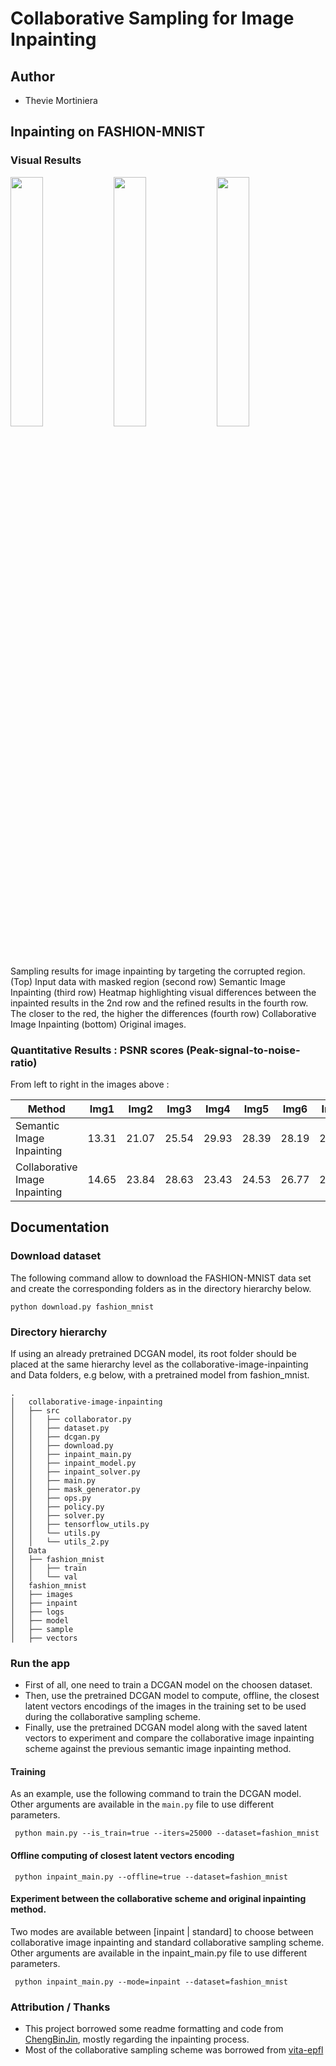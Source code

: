 # Collaborative Sampling for Image Inpainting

## Author

- Thevie Mortiniera

## Inpainting on FASHION-MNIST

### Visual Results

<p float="left">
  <img src="../master/metrics/images_0-3.png" width="32%"> 
  <img src="../master/metrics/images_4-7.png" width="32%"> 
  <img src="../master/metrics/images_16_19.png" width="32%">
</p>

Sampling results for image inpainting by targeting the corrupted region. (Top) Input data with masked region (second row) Semantic Image Inpainting (third row) Heatmap highlighting visual differences between the inpainted results in the 2nd row and the refined results in the fourth row. The closer to the red, the higher the differences (fourth row) Collaborative Image Inpainting (bottom) Original images.

### Quantitative Results : PSNR scores (Peak-signal-to-noise-ratio) 

From left to right in the images above :

| Method | Img1 | Img2 | Img3 | Img4 | Img5 | Img6 | Img7 | Img8 | Img9 | Img10 | Img11 | Img12 |
| --- | --- | --- | --- | --- | --- | --- | --- | --- | --- | --- | --- | --- |
| Semantic Image Inpainting | 13.31 | 21.07 | 25.54 | 29.93 | 28.39 | 28.19 | 28.94 | 25.25 | 27.07 | 34.80 | 20.07 | 34.63 |
| Collaborative Image Inpainting | 14.65 | 23.84 | 28.63 | 23.43 | 24.53 | 26.77 | 29.22 | 26.57 | 28.18 | 38.27 | 20.10 | 35.97 |




## Documentation

### Download dataset

The following command allow to download the FASHION-MNIST data set and create the corresponding folders as in the directory hierarchy below.

``` python download.py fashion_mnist ```

### Directory hierarchy

If using an already pretrained DCGAN model, its root folder should be placed at the same hierarchy level as the collaborative-image-inpainting and Data folders, e.g below, with a pretrained model from fashion_mnist.

```
.
│   collaborative-image-inpainting
│   ├── src
│   │   ├── collaborator.py
│   │   ├── dataset.py
│   │   ├── dcgan.py
│   │   ├── download.py
│   │   ├── inpaint_main.py
│   │   ├── inpaint_model.py
│   │   ├── inpaint_solver.py
│   │   ├── main.py
│   │   ├── mask_generator.py
│   │   ├── ops.py
│   │   ├── policy.py
│   │   ├── solver.py
│   │   ├── tensorflow_utils.py
│   │   └── utils.py
│   │   └── utils_2.py
│   Data
│   ├── fashion_mnist
│   │   ├── train
│   │   └── val
│   fashion_mnist
│   ├── images
│   ├── inpaint
│   ├── logs
│   ├── model
│   ├── sample
│   ├── vectors
```

### Run the app

* First of all, one need to train a DCGAN model on the choosen dataset.
* Then, use the pretrained DCGAN model to compute, offline, the closest latent vectors encodings of the images
in the training set to be used during the collaborative sampling scheme. 
* Finally, use the pretrained DCGAN model along with the saved latent vectors to experiment and compare the collaborative image inpainting scheme against the previous semantic image inpainting method.


#### Training

As an example, use the following command to train the DCGAN model. Other arguments are available in the ```main.py``` file to use different parameters.

``` python main.py --is_train=true --iters=25000 --dataset=fashion_mnist```

#### Offline computing of closest latent vectors encoding

``` python inpaint_main.py --offline=true --dataset=fashion_mnist```

#### Experiment between the collaborative scheme and original inpainting method. 

Two modes are available between [inpaint | standard] to choose between collaborative image inpainting and standard collaborative sampling scheme.  Other arguments are available in the inpaint_main.py file to use different parameters.

``` python inpaint_main.py --mode=inpaint --dataset=fashion_mnist```


### Attribution / Thanks

* This project borrowed some readme formatting and code from [ChengBinJin](https://github.com/ChengBinJin/semantic-image-inpainting), mostly regarding the inpainting process.
* Most of the collaborative sampling scheme was borrowed from [vita-epfl](https://github.com/vita-epfl/collaborative-gan-sampling)
